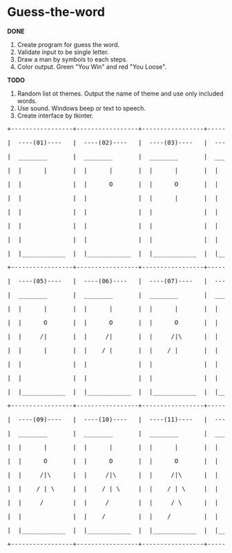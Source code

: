 # Guess-the-word
**DONE**
1. Create program for guess the word.
2. Validate input to be single letter.
3. Draw a man by symbols to each steps.
4. Color output. Green "You Win" and red "You Loose".

**TODO**
1. Random list ot themes. Output the name of theme and use only included words.
2. Use sound. Windows beep or text to speech.
3. Create interface by tkinter.

<pre>
+-----------------+-----------------+-----------------+-----------------+<br />
|  ----(01)----   |  ----(02)----   |  ----(03)----   |  ----(04)----   |<br />
|  ________       |  ________       |  ________       |  ________       |<br />
|  |      |       |  |      |       |  |      |       |  |      |       |<br>
|  |              |  |      O       |  |      O       |  |      O       |<br>
|  |              |  |              |  |      |       |  |      |       |<br>
|  |              |  |              |  |              |  |      |       |<br>
|  |              |  |              |  |              |  |              |<br>
|  |              |  |              |  |              |  |              |<br>
|  |____________  |  |____________  |  |____________  |  |____________  |<br>
+-----------------+-----------------+-----------------+-----------------+<br>
|  ----(05)----   |  ----(06)----   |  ----(07)----   |  ----(08)----   |<br>
|  ________       |  ________       |  ________       |  ________       |<br>
|  |      |       |  |      |       |  |      |       |  |      |       |<br>
|  |      O       |  |      O       |  |      O       |  |      O       |<br>
|  |     /|       |  |     /|       |  |     /|\      |  |     /|\      |<br>
|  |      |       |  |    / |       |  |    / |       |  |    / | \     |<br>
|  |              |  |              |  |              |  |              |<br>
|  |              |  |              |  |              |  |              |<br>
|  |____________  |  |____________  |  |____________  |  |____________  |<br>
+-----------------+-----------------+-----------------+-----------------+<br>
|  ----(09)----   |  ----(10)----   |  ----(11)----   |  ----(12)----   |<br>
|  ________       |  ________       |  ________       |  ________       |<br>
|  |      |       |  |      |       |  |      |       |  |      |       |<br>
|  |      O       |  |      O       |  |      O       |  |      O       |<br>
|  |     /|\      |  |     /|\      |  |     /|\      |  |     /|\      |<br>
|  |    / | \     |  |    / | \     |  |    / | \     |  |    / | \     |<br>
|  |     /        |  |     /        |  |     / \      |  |     / \      |<br>
|  |              |  |    /         |  |    /         |  |    /   \     |<br>
|  |____________  |  |____________  |  |____________  |  |____________  |<br>
+-----------------+-----------------+-----------------+-----------------+<br>
</pre>

